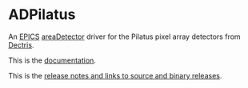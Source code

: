 ADPilatus
===========
An 
[EPICS](http://www.aps.anl.gov/epics/) 
[areaDetector](http://cars.uchicago.edu/software/epics/areaDetector.html) 
driver for the Pilatus pixel array detectors from 
[Dectris](http://www.dectris.com).

This is the
[documentation](http://cars.uchicago.edu/software/epics/pilatusDoc.html).

This is the 
[release notes and links to source and binary releases](https://github.com/areaDetector/ADPilatus/RELEASE.MD).
